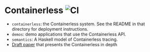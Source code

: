 # Containerless ![CI](https://github.com/plasma-umass/containerless/workflows/CI/badge.svg)

- `containerless`: the Containerless system. See the README in that directory for deployment instructions.
- `demos`: demo applications that use the Containerless API.
- `semantics`: A Haskell model of Containerless tracing.
- [Draft paper](https://arxiv.org/abs/1911.02178) that presents the Containerless in depth
